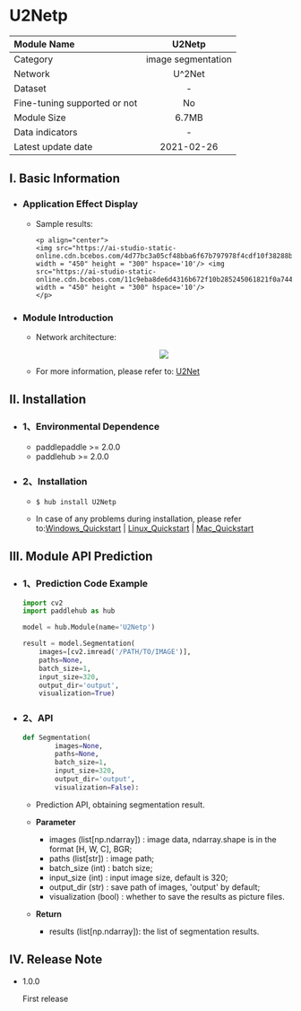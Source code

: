 # U2Netp

|Module Name |U2Netp|
| :--- | :---: |
|Category |image segmentation|
|Network |U^2Net|
|Dataset|-|
|Fine-tuning supported or not|No|
|Module Size |6.7MB|
|Data indicators|-|
|Latest update date|2021-02-26|


## I. Basic Information 

- ### Application Effect Display

  - Sample results:

        <p align="center">
        <img src="https://ai-studio-static-online.cdn.bcebos.com/4d77bc3a05cf48bba6f67b797978f4cdf10f38288b9645d59393dd85cef58eff" width = "450" height = "300" hspace='10'/> <img src="https://ai-studio-static-online.cdn.bcebos.com/11c9eba8de6d4316b672f10b285245061821f0a744e441f3b80c223881256ca0" width = "450" height = "300" hspace='10'/>
        </p>


- ### Module Introduction

    - Network architecture:
      <p align="center">
      <img src="https://ai-studio-static-online.cdn.bcebos.com/999d37b4ffdd49dc9e3315b7cec7b2c6918fdd57c8594ced9dded758a497913d" hspace='10'/> <br />
      </p>

    - For more information, please refer to: [U2Net](https://github.com/xuebinqin/U-2-Net)


## II. Installation

- ### 1、Environmental Dependence

    - paddlepaddle >= 2.0.0  
    - paddlehub >= 2.0.0

- ### 2、Installation
    - ```shell
      $ hub install U2Netp
      ```

    - In case of any problems during installation, please refer to:[Windows_Quickstart](../../../../docs/docs_ch/get_start/windows_quickstart.md)
    | [Linux_Quickstart](../../../../docs/docs_ch/get_start/linux_quickstart.md) | [Mac_Quickstart](../../../../docs/docs_ch/get_start/mac_quickstart.md) 

## III. Module API Prediction

- ### 1、Prediction Code Example

    ```python
    import cv2
    import paddlehub as hub

    model = hub.Module(name='U2Netp')

    result = model.Segmentation(
        images=[cv2.imread('/PATH/TO/IMAGE')],
        paths=None,
        batch_size=1,
        input_size=320,
        output_dir='output',
        visualization=True)
    ```
 - ### 2、API

    ```python
    def Segmentation(
            images=None,
            paths=None,
            batch_size=1,
            input_size=320,
            output_dir='output',
            visualization=False):
    ```
    - Prediction API, obtaining segmentation result.

    - **Parameter**
        * images (list[np.ndarray]) : image data, ndarray.shape is in the format [H, W, C], BGR;
        * paths (list[str]) : image path;
        * batch_size (int) : batch size;
        * input_size (int) : input image size, default is 320;
        * output_dir (str) : save path of images, 'output' by default;
        * visualization (bool) : whether to save the results as picture files.

    - **Return**
        * results (list[np.ndarray]): the list of segmentation results.

## IV. Release Note

- 1.0.0

  First release
